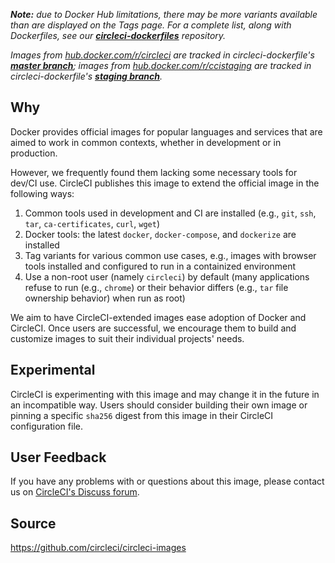 _**Note:** due to Docker Hub limitations, there may be more variants available than are displayed on the Tags page. For a complete list, along with Dockerfiles, see our **[circleci-dockerfiles](https://github.com/CircleCI-Public/circleci-dockerfiles)** repository._

_Images from [hub.docker.com/r/circleci](https://hub.docker.com/r/circleci) are tracked in circleci-dockerfile's **[master branch](https://github.com/circleci-public/circleci-dockerfiles)**; images from [hub.docker.com/r/ccistaging](https://hub.docker.com/r/ccistaging) are tracked in circleci-dockerfile's **[staging branch](https://github.com/CircleCI-Public/circleci-dockerfiles/tree/staging)**._

## Why

Docker provides official images for popular languages and services that are aimed to work in common contexts, whether in development or in production.

However, we frequently found them lacking some necessary tools for dev/CI use. CircleCI publishes this image to extend the official image in the following ways:

1. Common tools used in development and CI are installed (e.g., `git`, `ssh`, `tar`, `ca-certificates`, `curl`, `wget`)
2. Docker tools: the latest `docker`, `docker-compose`, and `dockerize` are installed
3. Tag variants for various common use cases, e.g., images with browser tools installed and configured to run in a containized environment
4. Use a non-root user (namely `circleci`) by default (many applications refuse to run (e.g., `chrome`) or their behavior differs (e.g., `tar` file ownership behavior) when run as root)

We aim to have CircleCI-extended images ease adoption of Docker and CircleCI. Once users are successful, we encourage them to build and customize images to suit their individual projects' needs.

## Experimental

CircleCI is experimenting with this image and may change it in the future in an incompatible way. Users should consider building their own image or pinning a specific `sha256` digest from this image in their CircleCI configuration file.

## User Feedback

If you have any problems with or questions about this image, please contact us on [CircleCI's Discuss forum](https://discuss.circleci.com/c/circleci-2-0).

## Source

https://github.com/circleci/circleci-images
